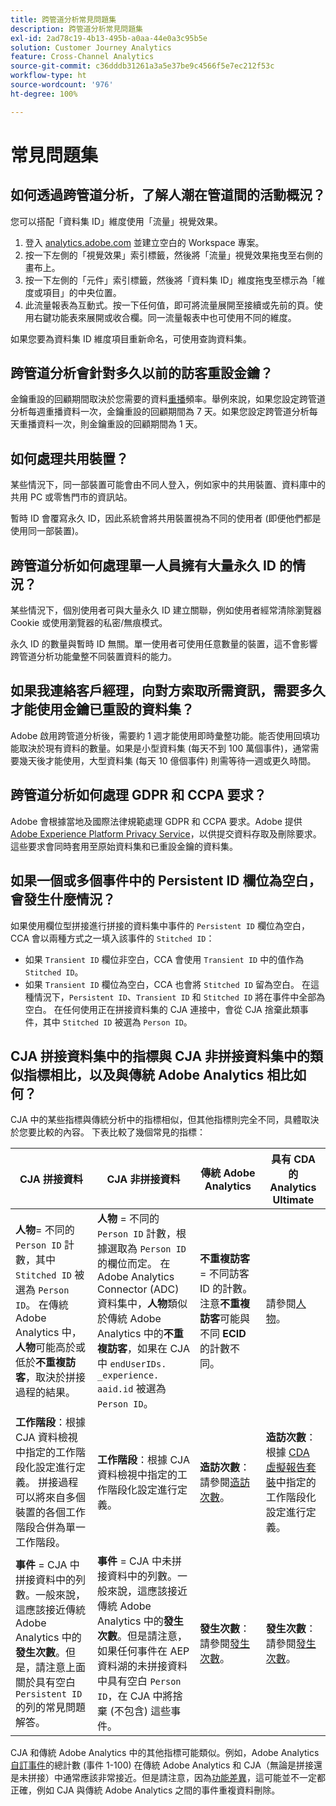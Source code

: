 ```yaml
---
title: 跨管道分析常見問題集
description: 跨管道分析常見問題集
exl-id: 2ad78c19-4b13-495b-a0aa-44e0a3c95b5e
solution: Customer Journey Analytics
feature: Cross-Channel Analytics
source-git-commit: c36dddb31261a3a5e37be9c4566f5e7ec212f53c
workflow-type: ht
source-wordcount: '976'
ht-degree: 100%

---
```


# 常見問題集

## 如何透過跨管道分析，了解人潮在管道間的活動概況？

您可以搭配「資料集 ID」維度使用「流量」視覺效果。

1. 登入 [analytics.adobe.com](https://analytics.adobe.com) 並建立空白的  Workspace 專案。
2. 按一下左側的「視覺效果」索引標籤，然後將「流量」視覺效果拖曳至右側的畫布上。
3. 按一下左側的「元件」索引標籤，然後將「資料集 ID」維度拖曳至標示為「維度或項目」的中央位置。
4. 此流量報表為互動式。按一下任何值，即可將流量展開至接續或先前的頁。使用右鍵功能表來展開或收合欄。同一流量報表中也可使用不同的維度。

如果您要為資料集 ID 維度項目重新命名，可使用查詢資料集。

## 跨管道分析會針對多久以前的訪客重設金鑰？

金鑰重設的回顧期間取決於您需要的資料[重播](replay.md)頻率。舉例來說，如果您設定跨管道分析每週重播資料一次，金鑰重設的回顧期間為 7 天。如果您設定跨管道分析每天重播資料一次，則金鑰重設的回顧期間為 1 天。

## 如何處理共用裝置？

某些情況下，同一部裝置可能會由不同人登入，例如家中的共用裝置、資料庫中的共用 PC 或零售門市的資訊站。

暫時 ID 會覆寫永久 ID，因此系統會將共用裝置視為不同的使用者 (即便他們都是使用同一部裝置)。

## 跨管道分析如何處理單一人員擁有大量永久 ID 的情況？

某些情況下，個別使用者可與大量永久 ID 建立關聯，例如使用者經常清除瀏覽器 Cookie 或使用瀏覽器的私密/無痕模式。

永久 ID 的數量與暫時 ID 無關。單一使用者可使用任意數量的裝置，這不會影響跨管道分析功能彙整不同裝置資料的能力。

## 如果我連絡客戶經理，向對方索取所需資訊，需要多久才能使用金鑰已重設的資料集？

Adobe 啟用跨管道分析後，需要約 1 週才能使用即時彙整功能。能否使用回填功能取決於現有資料的數量。如果是小型資料集 (每天不到 100 萬個事件)，通常需要幾天後才能使用，大型資料集 (每天 10 億個事件) 則需等待一週或更久時間。

## 跨管道分析如何處理 GDPR 和 CCPA 要求？

Adobe 會根據當地及國際法律規範處理 GDPR 和 CCPA 要求。Adobe 提供 [Adobe Experience Platform Privacy Service](https://experienceleague.adobe.com/docs/experience-platform/privacy/home.html?lang=zh-Hant)，以供提交資料存取及刪除要求。這些要求會同時套用至原始資料集和已重設金鑰的資料集。

## 如果一個或多個事件中的 Persistent ID 欄位為空白，會發生什麼情況？

如果使用欄位型拼接進行拼接的資料集中事件的 `Persistent ID` 欄位為空白，CCA 會以兩種方式之一填入該事件的 `Stitched ID`：
* 如果 `Transient ID` 欄位非空白，CCA 會使用 `Transient ID` 中的值作為 `Stitched ID`。
* 如果 `Transient ID` 欄位為空白，CCA 也會將 `Stitched ID` 留為空白。 在這種情況下，`Persistent ID`、`Transient ID` 和 `Stitched ID` 將在事件中全部為空白。 在任何使用正在拼接資料集的 CJA 連接中，會從 CJA 捨棄此類事件，其中 `Stitched ID` 被選為 `Person ID`。

## CJA 拼接資料集中的指標與 CJA 非拼接資料集中的類似指標相比，以及與傳統 Adobe Analytics 相比如何？

CJA 中的某些指標與傳統分析中的指標相似，但其他指標則完全不同，具體取決於您要比較的內容。 下表比較了幾個常見的指標：

| **CJA 拼接資料** | **CJA 非拼接資料** | **傳統 Adobe Analytics** | **具有 CDA 的 Analytics Ultimate** |
| ----- | ----- | ----- | ----- |
| **人物**= 不同的 `Person ID` 計數，其中 `Stitched ID` 被選為 `Person ID`。 在傳統 Adobe Analytics 中，**人物**&#x200B;可能高於或低於&#x200B;**不重複訪客**，取決於拼接過程的結果。 | **人物** = 不同的 `Person ID` 計數，根據選取為 `Person ID` 的欄位而定。 在 Adobe Analytics Connector (ADC) 資料集中，**人物**&#x200B;類似於傳統 Adobe Analytics 中的&#x200B;**不重複訪客**，如果在 CJA 中 `endUserIDs. _experience. aaid.id` 被選為 `Person ID`。 | **不重複訪客** = 不同訪客 ID 的計數。 注意&#x200B;**不重複訪客**&#x200B;可能與不同 **ECID** 的計數不同。 | 請參閱[人物](https://experienceleague.adobe.com/docs/analytics/components/metrics/people.html?lang=en)。 |
| **工作階段**：根據 CJA 資料檢視中指定的工作階段化設定進行定義。 拼接過程可以將來自多個裝置的各個工作階段合併為單一工作階段。 | **工作階段**：根據 CJA 資料檢視中指定的工作階段化設定進行定義。 | **造訪次數**：請參閱[造訪次數](https://experienceleague.adobe.com/docs/analytics/components/metrics/visits.html?lang=en)。 | **造訪次數**：根據 [CDA 虛擬報告套裝](https://experienceleague.adobe.com/docs/analytics/components/cda/setup.html?lang=en)中指定的工作階段化設定進行定義。  |
| **事件** = CJA 中拼接資料中的列數。一般來說，這應該接近傳統 Adobe Analytics 中的&#x200B;**發生次數**。但是，請注意上面關於具有空白 `Persistent ID` 的列的常見問題解答。 | **事件** = CJA 中未拼接資料中的列數。一般來說，這應該接近傳統 Adobe Analytics 中的&#x200B;**發生次數**。但是請注意，如果任何事件在 AEP 資料湖的未拼接資料中具有空白 `Person ID`，在 CJA 中將捨棄 (不包含) 這些事件。 | **發生次數**：請參閱[發生次數](https://experienceleague.adobe.com/docs/analytics/components/metrics/occurrences.html?lang=en)。 | **發生次數**：請參閱[發生次數](https://experienceleague.adobe.com/docs/analytics/components/metrics/occurrences.html?lang=en)。 |

CJA 和傳統 Adobe Analytics 中的其他指標可能類似。例如，Adobe Analytics [自訂事件](https://experienceleague.adobe.com/docs/analytics/components/metrics/custom-events.html?lang=en)的總計數 (事件 1-100) 在傳統 Adobe Analytics 和 CJA（無論是拼接還是未拼接）中通常應該非常接近。但是請注意，因為[功能差異](https://experienceleague.adobe.com/docs/analytics-platform/using/cja-overview/cja-aa.html?lang=en)，這可能並不一定都正確，例如 CJA 與傳統 Adobe Analytics 之間的事件重複資料刪除。
